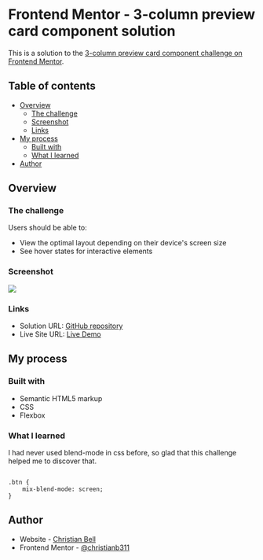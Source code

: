 # Frontend Mentor - 3-column preview card component solution

This is a solution to the [3-column preview card component challenge on Frontend Mentor](https://www.frontendmentor.io/challenges/3column-preview-card-component-pH92eAR2-). 

## Table of contents

- [Overview](#overview)
  - [The challenge](#the-challenge)
  - [Screenshot](#screenshot)
  - [Links](#links)
- [My process](#my-process)
  - [Built with](#built-with)
  - [What I learned](#what-i-learned)
- [Author](#author)


## Overview

### The challenge

Users should be able to:

- View the optimal layout depending on their device's screen size
- See hover states for interactive elements

### Screenshot

![](./screenshot.jpg)

### Links

- Solution URL: [GitHub repository](https://github.com/christianb3ll/FM-3-column-preview-card-component)
- Live Site URL: [Live Demo](https://christianb3ll.github.io/FM-3-column-preview-card-component/)

## My process

### Built with

- Semantic HTML5 markup
- CSS
- Flexbox

### What I learned

I had never used blend-mode in css before, so glad that this challenge helped me to discover that.
```

.btn {
	mix-blend-mode: screen;
}
``````

## Author

- Website - [Christian Bell](https://www.christian-bell.com)
- Frontend Mentor - [@christianb311](https://www.frontendmentor.io/profile/christianb3ll)
